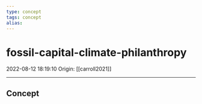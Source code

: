 ```yaml
---
type: concept
tags: concept
alias:
---
```


# fossil-capital-climate-philanthropy

2022-08-12 18:19:10
Origin: [[carroll2021]]

---

## Concept
